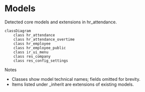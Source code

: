 # Models

Detected core models and extensions in hr_attendance.

```mermaid
classDiagram
    class hr_attendance
    class hr_attendance_overtime
    class hr_employee
    class hr_employee_public
    class ir_ui_menu
    class res_company
    class res_config_settings
```

Notes
- Classes show model technical names; fields omitted for brevity.
- Items listed under _inherit are extensions of existing models.
